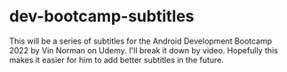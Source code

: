 # dev-bootcamp-subtitles

This will be a series of subtitles for the Android Development Bootcamp 2022 by Vin Norman on Udemy. I'll break it down by video. Hopefully this makes it easier for him to add better subtitles in the future.
